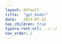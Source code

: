 ```yaml
---
layout: default
title:  "gpt-model"
date:   2023-07-12
has_children: true
typora-root-url: ../../
nav_order: 2
---
```

